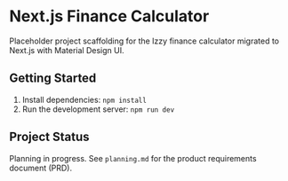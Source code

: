 # Next.js Finance Calculator

Placeholder project scaffolding for the Izzy finance calculator migrated to Next.js with Material Design UI.

## Getting Started

1. Install dependencies: `npm install`
2. Run the development server: `npm run dev`

## Project Status

Planning in progress. See `planning.md` for the product requirements document (PRD).
